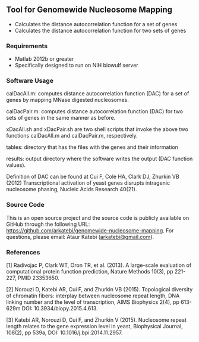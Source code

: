 ## Tool for Genomewide Nucleosome Mapping
* Calculates the distance autocorrelation function for a set of genes
* Calculates the distance autocorrelation function for two sets of genes

### 

### Requirements 
* Matlab 2012b or greater
* Specifically designed to run on NIH biowulf server

### Software Usage 
calDacAll.m: computes distance autocorrelation function (DAC) for a set of genes by mapping MNase digested nucleosomes.

calDacPair.m: computes distance autocorrelation function (DAC) for two sets of genes in the same manner as before.

xDacAll.sh and xDacPair.sh are two shell scripts that invoke the above two functions calDacAll.m and calDacPair.m, respectively.

tables: directory that has the files with the genes and their information 

results: output directory where the software writes the output (DAC function values).  

Definition of DAC can be found at Cui F, Cole HA, Clark DJ, Zhurkin VB (2012) Transcriptional activation of yeast genes disrupts intragenic nucleosome phasing, Nucleic Acids Research 40(21).

### Source Code
This is an open source project and the source code is publicly available on
GitHub through the following URL: https://github.com/arkatebi/genomewide-nucleosome-mapping.
For questions, please email: Ataur Katebi (arkatebi@gmail.com).

### References
[1] Radivojac P, Clark WT, Oron TR, et al. (2013). A large-scale evaluation of 
computational protein function prediction, Nature Methods 10(3), pp 221-227, 
PMID 23353650.

[2] Norouzi D, Katebi AR, Cui F, and Zhurkin VB (2015). Topological diversity of
chromatin fibers: interplay between nucleosome repeat length, DNA linking number 
and the level of transcription, AIMS Biophysics 2(4), pp 613-629m DOI: 
10.3934/biopy.2015.4.613.

[3] Katebi AR, Norouzi D, Cui F, and Zhurkin V (2015). Nucleosome repeat length
relates to the gene expression level in yeast, Biophysical Journal, 108(2), 
pp 539a, DOI: 10.1016/j.bpi:2014.11.2957.
